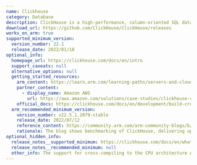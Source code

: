 ```yaml
---
name: Clickhouse
category: Database
description: ClickHouse is a high-performance, column-oriented SQL database management system (DBMS) for online analytical processing (OLAP).
download_url: https://github.com/ClickHouse/ClickHouse/releases
works_on_arm: true
supported_minimum_version:
  version_number: 22.1
  release_date: 2022/01/18
optional_info:
  homepage_url: https://clickhouse.com/docs/en/intro
  support_caveats: null
  alternative_options: null
  getting_started_resources:
    arm_content: https://learn.arm.com/learning-paths/servers-and-cloud-computing/clickhouse/
    partner_content:
      - display_name: Amazon AWS
        url: https://aws.amazon.com/solutions/case-studies/clickhouse-case-study/
    official_docs: https://clickhouse.com/docs/en/development/build-cross-arm
  arm_recommended_minimum_version:
    version_number: v22.5.1.2079-stable
    release_date: 2022/07/12
    reference_content: https://community.arm.com/arm-community-blogs/b/servers-and-cloud-computing-blog/posts/improve-clickhouse-performance-up-to-26-by-using-aws-graviton3
    rationale: The blog shows benchmarking of ClickHouse, delivering up to 26% improvements by using AWS Graviton3 vs other architectures.
optional_hidden_info:
  release_notes__supported_minimum: https://clickhouse.com/docs/en/whats-new/changelog/2022#buildtestingpackaging-improvement-11
  release_notes__recommended_minimum: null
  other_info: The support for cross-compiling to the CPU architecture AARCH64 was added in version 19.17.4.11, as mentioned [here](https://clickhouse.com/docs/en/whats-new/changelog/2019#buildtestingpackaging-improvement). However, ARM64 binaries are released at GitHub releases from version v22.3.7.28-lts onwards. Kindly refer [here](https://github.com/ClickHouse/ClickHouse/releases/tag/v22.3.7.28-lts). Also, on the official clickhouse website, it's mentioned in the changelogs of v22.1 that this version adds packages, functional tests and Docker builds for AArch64. Kindly refer [here](https://clickhouse.com/docs/en/whats-new/changelog/2022#buildtestingpackaging-improvement-11).
---
```

